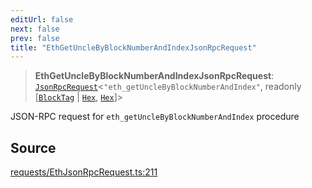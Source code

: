 ```yaml
---
editUrl: false
next: false
prev: false
title: "EthGetUncleByBlockNumberAndIndexJsonRpcRequest"
---
```


> **EthGetUncleByBlockNumberAndIndexJsonRpcRequest**: [`JsonRpcRequest`](/reference/tevm/jsonrpc/type-aliases/jsonrpcrequest/)\<`"eth_getUncleByBlockNumberAndIndex"`, readonly [[`BlockTag`](/reference/tevm/utils/type-aliases/blocktag/) \| [`Hex`](/reference/tevm/utils/type-aliases/hex/), [`Hex`](/reference/tevm/utils/type-aliases/hex/)]\>

JSON-RPC request for `eth_getUncleByBlockNumberAndIndex` procedure

## Source

[requests/EthJsonRpcRequest.ts:211](https://github.com/evmts/tevm-monorepo/blob/main/packages/procedures-types/src/requests/EthJsonRpcRequest.ts#L211)
